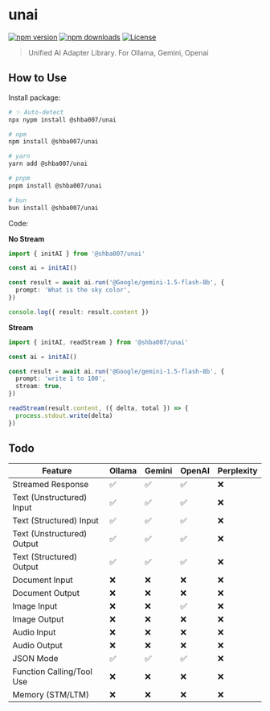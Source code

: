 # unai

<!-- automd:badges color=blue -->

[![npm version](https://img.shields.io/npm/v/@shba007/unai?color=blue)](https://npmjs.com/package/@shba007/unai)
[![npm downloads](https://img.shields.io/npm/dm/@shba007/unai?color=blue)](https://npmjs.com/package/@shba007/unai)
[![License](https://img.shields.io/npm/l/@shba007/unai?color=blue)](https://github.com/shba007/unai?tab=MIT-1-ov-file)

<!-- /automd -->

> Unified AI Adapter Library. For Ollama, Gemini, Openai

## How to Use

Install package:

<!-- automd:pm-install -->

```sh
# ✨ Auto-detect
npx nypm install @shba007/unai

# npm
npm install @shba007/unai

# yarn
yarn add @shba007/unai

# pnpm
pnpm install @shba007/unai

# bun
bun install @shba007/unai
```

<!-- /automd -->

Code:

<!-- automd:jsimport cjs cdn name="pkg" -->

**No Stream**

```ts
import { initAI } from '@shba007/unai'

const ai = initAI()

const result = await ai.run('@Google/gemini-1.5-flash-8b', {
  prompt: 'What is the sky color',
})

console.log({ result: result.content })
```

**Stream**

```ts
import { initAI, readStream } from '@shba007/unai'

const ai = initAI()

const result = await ai.run('@Google/gemini-1.5-flash-8b', {
  prompt: 'write 1 to 100',
  stream: true,
})

readStream(result.content, ({ delta, total }) => {
  process.stdout.write(delta)
})
```

## Todo

| **Feature**                | **Ollama** | **Gemini** | **OpenAI** | **Perplexity** |
| -------------------------- | ---------- | ---------- | ---------- | -------------- |
| Streamed Response          | ✅         | ✅         | ✅         | ❌             |
| Text (Unstructured) Input  | ✅         | ✅         | ✅         | ❌             |
| Text (Structured) Input    | ✅         | ✅         | ✅         | ❌             |
| Text (Unstructured) Output | ✅         | ✅         | ✅         | ❌             |
| Text (Structured) Output   | ✅         | ✅         | ✅         | ❌             |
| Document Input             | ❌         | ❌         | ❌         | ❌             |
| Document Output            | ❌         | ❌         | ❌         | ❌             |
| Image Input                | ❌         | ❌         | ✅         | ❌             |
| Image Output               | ❌         | ❌         | ❌         | ❌             |
| Audio Input                | ❌         | ❌         | ❌         | ❌             |
| Audio Output               | ❌         | ❌         | ❌         | ❌             |
| JSON Mode                  | ✅         | ✅         | ✅         | ❌             |
| Function Calling/Tool Use  | ❌         | ❌         | ❌         | ❌             |
| Memory (STM/LTM)           | ❌         | ❌         | ❌         | ❌             |
